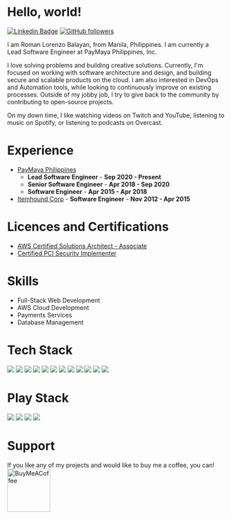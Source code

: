 # Hello, world!
[![Linkedin Badge](https://img.shields.io/badge/-romanbalayan-blue?style=flat-square&logo=Linkedin&logoColor=white&link=https://www.linkedin.com/in/romanbalayan/)](https://www.linkedin.com/in/romanbalayan/) 
[![GitHub followers](https://img.shields.io/github/followers/romanbalayan?label=Follow&style=social)](https://github.com/romanbalayan/?tab=follow)
 
I am Roman Lorenzo Balayan, from Manila, Philippines. I am currently a Lead Software Engineer at PayMaya Philippines, Inc.

I love solving problems and building creative solutions. Currently, I'm focused on working with software architecture and design, and building secure and scalable products on the cloud.  I am also interested in DevOps and Automation tools, while looking to continuously improve on existing processes. Outside of my jobby job, I try to give back to the community by contributing to open-source projects.
 
On my down time, I like watching videos on Twitch and YouTube, listening to music on Spotify, or listening to podcasts on Overcast.  

# Experience
- [PayMaya Philippines](http://enterprise.paymaya.com)
   - <b>Lead Software Engineer</b> - <b>Sep 2020 - Present</b>
   - <b>Senior Software Engineer</b> - <b>Apr 2018 - Sep 2020</b>
   - <b>Software Engineer</b> - <b>Apr 2015 - Apr 2018</b>
- [Itemhound Corp](https://www.itemhound.com) - <b>Software Engineer</b> - <b>Nov 2012 - Apr 2015</b>
  
# Licences and Certifications
- [AWS Certified Solutions Architect - Associate](https://www.youracclaim.com/badges/d26671bd-eb40-49c5-84d7-6a2b75cd69a2)
- [Certified PCI Security Implementer](https://www.sisainfosec.com/training/certified-professionals/?svalue=013624&stype=Certificate-Number&search=professionals)

# Skills
- Full-Stack Web Development
- AWS Cloud Development
- Payments Services
- Database Management

# Tech Stack
<img src="https://img.shields.io/badge/AWS-232F3E?style=for-the-badge&logo=amazon-aws&logoColor=white"> <img src="https://img.shields.io/badge/Node.js-339933?style=for-the-badge&logo=Node.js&logoColor=white"> <img src="https://img.shields.io/badge/Java-e11e21?style=for-the-badge&logo=java&logoColor=white"> <img src="https://img.shields.io/badge/Python-ffd340?style=for-the-badge&logo=python&logoColor=black"> <img src="https://img.shields.io/badge/JavaScript-F7DF1E?style=for-the-badge&logo=javascript&logoColor=black"> <img src="https://img.shields.io/badge/HTML5-E34F26?style=for-the-badge&logo=html5&logoColor=white"> <img src="https://img.shields.io/badge/CSS3-1572B6?style=for-the-badge&logo=css3&logoColor=white"> <img src="https://img.shields.io/badge/Bootstrap-563D7C?style=for-the-badge&logo=bootstrap&logoColor=white"> <img src="https://img.shields.io/badge/AngularJS-E23237?style=for-the-badge&logo=angularjs&logoColor=white"> <img src="https://img.shields.io/badge/JQuery-0769AD?style=for-the-badge&logo=jquery&logoColor=white"> <img src="https://img.shields.io/badge/Electron-47848F?style=for-the-badge&logo=electron&logoColor=white"> <img src="https://img.shields.io/badge/Cordova-E8E8E8?style=for-the-badge&logo=apache-cordova&logoColor=black">

# Play Stack
<img src="https://img.shields.io/badge/YouTube-FF0000?style=for-the-badge&logo=youtube&logoColor=white"> <img src="https://img.shields.io/badge/Twitch-9146FF?style=for-the-badge&logo=twitch&logoColor=white"> <img src="https://img.shields.io/badge/Overcast-FC7E0F?style=for-the-badge&logo=overcast&logoColor=white"> <img src="https://img.shields.io/badge/Spotify-1ED760?style=for-the-badge&logo=spotify&logoColor=white">

# Support
If you like any of my projects and would like to buy me a coffee, you can!
[<img src="https://cdn.buymeacoffee.com/buttons/v2/default-violet.png" alt="BuyMeACoffee" width="100">](https://www.buymeacoffee.com/romanbalayan)
